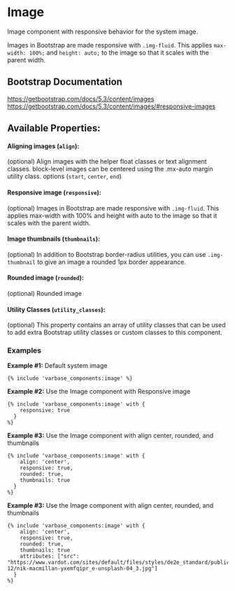 # Image

Image component with responsive behavior for the system image.

Images in Bootstrap are made responsive with `.img-fluid`. This applies
 `max-width: 100%;` and `height: auto;` to the image so that it scales
 with the parent width.

## Bootstrap Documentation
https://getbootstrap.com/docs/5.3/content/images
https://getbootstrap.com/docs/5.3/content/images/#responsive-images


## Available Properties:
#### Aligning images (`align`):
(optional) Align images with the helper float classes or text alignment classes.
block-level images can be centered using the .mx-auto margin utility class.
options (`start`, `center`, `end`)

#### Responsive image (`responsive`):
(optional) Images in Bootstrap are made responsive with `.img-fluid`.
This applies max-width with 100% and height with auto to the image so that
it scales with the parent width.

#### Image thumbnails (`thumbnails`):
(optional) In addition to Bootstrap border-radius utilities, you can use
 `.img-thumbnail` to give an image a rounded 1px border appearance.

#### Rounded image (`rounded`):
(optional) Rounded image

#### Utility Classes (`utility_classes`):
(optional) This property contains an array of utility classes that can be used to
add extra Bootstrap utility classes or custom classes to this component.

### Examples

**Example #1:** Default system image
```
{% include 'varbase_components:image' %}
```

**Example #2:** Use the Image component with Responsive image
```
{% include 'varbase_components:image' with {
    responsive: true
  }
%}
```

**Example #3:** Use the Image component with align center, rounded, and thumbnails 
```
{% include 'varbase_components:image' with {
    align: 'center',
    responsive: true,
    rounded: true,
    thumbnails: true
  }
%}
```

**Example #3:** Use the Image component with align center, rounded, and thumbnails 
```
{% include 'varbase_components:image' with {
    align: 'center',
    responsive: true,
    rounded: true,
    thumbnails: true
    attributes: ["src": "https://www.vardot.com/sites/default/files/styles/de2e_standard/public/images/2019-12/nik-macmillan-yxemfqipr_e-unsplash-04_3.jpg"]
  }
%}
```
